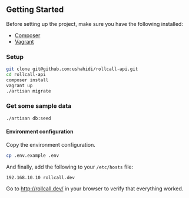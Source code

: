 ## Getting Started

Before setting up the project, make sure you have the following installed:

- [Composer](https://getcomposer.org/)
- [Vagrant](https://www.vagrantup.com/)

### Setup

```bash
git clone git@github.com:ushahidi/rollcall-api.git
cd rollcall-api
composer install
vagrant up
./artisan migrate
```

### Get some sample data

```bash
./artisan db:seed
```

#### Environment configuration

Copy the environment configuration.

```bash
cp .env.example .env
```

And finally, add the following to your `/etc/hosts` file:

```
192.168.10.10 rollcall.dev
```

Go to http://rollcall.dev/ in your browser to verify that everything worked.
